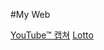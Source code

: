 #My Web

[YouTube™ 캡쳐](https://hc-bang.github.io/MyWeb/capture.html)
[Lotto](https://hc-bang.github.io/MyWeb/Lotto/lotto.htm)
